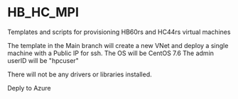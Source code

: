# HB_HC_MPI
Templates and scripts for provisioning HB60rs and HC44rs virtual machines

The template in the Main branch will create a new VNet and deploy a single machine with a Public IP for ssh.
The OS will be CentOS 7.6
The admin userID will be "hpcuser"

There will not be any drivers or libraries installed.

Deply to Azure

